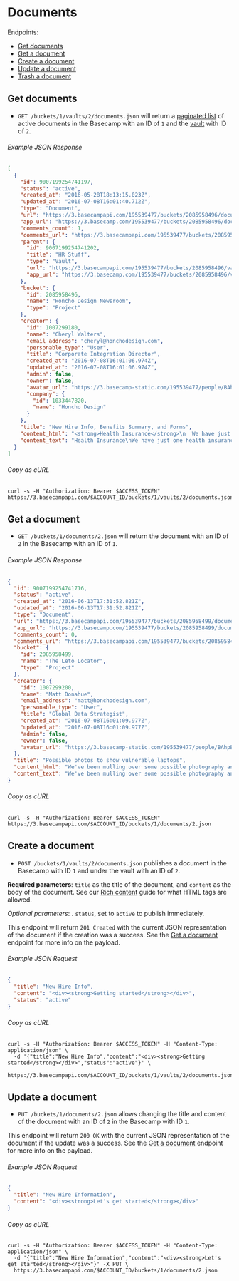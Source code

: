 Documents
=========

Endpoints:

- [Get documents](#get-documents)
- [Get a document](#get-a-document)
- [Create a document](#create-a-document)
- [Update a document](#update-a-document)
- [Trash a document][trash]

Get documents
-------------

* `GET /buckets/1/vaults/2/documents.json` will return a [paginated list][pagination] of active documents in the Basecamp with an ID of `1` and the [vault][vaults] with ID of `2`.

###### Example JSON Response
<!-- START GET /buckets/1/vaults/2/documents.json -->
```json
[
  {
    "id": 9007199254741197,
    "status": "active",
    "created_at": "2016-05-28T18:13:15.023Z",
    "updated_at": "2016-07-08T16:01:40.712Z",
    "type": "Document",
    "url": "https://3.basecampapi.com/195539477/buckets/2085958496/documents/9007199254741197.json",
    "app_url": "https://3.basecamp.com/195539477/buckets/2085958496/documents/9007199254741197",
    "comments_count": 1,
    "comments_url": "https://3.basecampapi.com/195539477/buckets/2085958496/recordings/9007199254741197/comments.json",
    "parent": {
      "id": 9007199254741202,
      "title": "HR Stuff",
      "type": "Vault",
      "url": "https://3.basecampapi.com/195539477/buckets/2085958496/vaults/9007199254741202.json",
      "app_url": "https://3.basecamp.com/195539477/buckets/2085958496/vaults/9007199254741202"
    },
    "bucket": {
      "id": 2085958496,
      "name": "Honcho Design Newsroom",
      "type": "Project"
    },
    "creator": {
      "id": 1007299180,
      "name": "Cheryl Walters",
      "email_address": "cheryl@honchodesign.com",
      "personable_type": "User",
      "title": "Corporate Integration Director",
      "created_at": "2016-07-08T16:01:06.974Z",
      "updated_at": "2016-07-08T16:01:06.974Z",
      "admin": false,
      "owner": false,
      "avatar_url": "https://3.basecamp-static.com/195539477/people/BAhpBGwqCjw=--53be062e62be2f6b22f96f4c45921c91a34e049f/avatar-64-x4",
      "company": {
        "id": 1033447820,
        "name": "Honcho Design"
      }
    },
    "title": "New Hire Info, Benefits Summary, and Forms",
    "content_html": "<strong>Health Insurance</strong>\n  We have just one health insurance policy. The company pays most of the premium, and you cover the rest. Domestic partnerships are covered, as well as marriages. Open enrollment starts in January.<br><br>\n\n  <strong>401K Retirement Plan</strong>\n  We match dollar-for-dollar up to 10% of your salary that you contribute to the plan. You are eligible to enroll in the 401K plan after your first paycheck.<br><br>\n\n  <strong>Flexible Spending Account (FSA)</strong>\n  The FSA is an account where you can set aside pre-tax money for out-of-pocket medical expenses, such as prescriptions, OTC medicine, vision care, etc.  You have to decide up front how much money you want to put in the account, and the max is $2500/year.<br><br>\n\n  <strong>Continuing Education Allowance</strong>\n  We provide you with $500 a year to take classes that help you professionally. Really, anything that helps you with your job.<br><br>\n\n  <strong>Matching Charitable Gifts</strong>\n  When you donate money to a qualified charity, we will make a matching gift to that charity on your behalf. The maximum for the year is $500 per employee.<br><br>\n\n  <strong>Paid Time Off</strong>\n  Paid time off doesn't really exist here - if you need a day (or week!) off, you just need to clear it with your team or others who would be affected by your absence. You should try to take at least 3 weeks off a year.",
    "content_text": "Health Insurance\nWe have just one health insurance policy. The company pays most of the premium, and you cover the rest. Domestic partnerships are covered, as well as marriages. Open enrollment starts in January.\n\n401K Retirement Plan\nWe match dollar-for-dollar up to 10% of your salary that you contribute to the plan. You are eligible to enroll in the 401K plan after your first paycheck.\n\nFlexible Spending Account (FSA)\nThe FSA is an account where you can set aside pre-tax money for out-of-pocket medical expenses, such as prescriptions, OTC medicine, vision care, etc.  You have to decide up front how much money you want to put in the account, and the max is $2500/year.\n\nContinuing Education Allowance\nWe provide you with $500 a year to take classes that help you professionally. Really, anything that helps you with your job.\n\nMatching Charitable Gifts\nWhen you donate money to a qualified charity, we will make a matching gift to that charity on your behalf. The maximum for the year is $500 per employee.\n\nPaid Time Off\nPaid time off doesn't really exist here - if you need a day (or week!) off, you just need to clear it with your team or others who would be affected by your absence. You should try to take at least 3 weeks off a year."
  }
]
```
<!-- END GET /buckets/1/vaults/2/documents.json -->
###### Copy as cURL

``` shell
curl -s -H "Authorization: Bearer $ACCESS_TOKEN" https://3.basecampapi.com/$ACCOUNT_ID/buckets/1/vaults/2/documents.json
```

Get a document
--------------

* `GET /buckets/1/documents/2.json` will return the document with an ID of `2` in the Basecamp with an ID of `1`.

###### Example JSON Response
<!-- START GET /buckets/1/documents/2.json -->
```json
{
  "id": 9007199254741716,
  "status": "active",
  "created_at": "2016-06-13T17:31:52.821Z",
  "updated_at": "2016-06-13T17:31:52.821Z",
  "type": "Document",
  "url": "https://3.basecampapi.com/195539477/buckets/2085958499/documents/9007199254741716.json",
  "app_url": "https://3.basecamp.com/195539477/buckets/2085958499/documents/9007199254741716",
  "comments_count": 0,
  "comments_url": "https://3.basecampapi.com/195539477/buckets/2085958499/recordings/9007199254741716/comments.json",
  "bucket": {
    "id": 2085958499,
    "name": "The Leto Locator",
    "type": "Project"
  },
  "creator": {
    "id": 1007299200,
    "name": "Matt Donahue",
    "email_address": "matt@honchodesign.com",
    "personable_type": "User",
    "title": "Global Data Strategist",
    "created_at": "2016-07-08T16:01:09.977Z",
    "updated_at": "2016-07-08T16:01:09.977Z",
    "admin": false,
    "owner": false,
    "avatar_url": "https://3.basecamp-static.com/195539477/people/BAhpBIAqCjw=--08d58be7aaefc069ae1c6bd353be2d31f4ba4220/avatar-64-x4"
  },
  "title": "Possible photos to show vulnerable laptops",
  "content_html": "We've been mulling over some possible photography and situations we want to show, particularly vulnerable laptops. Here are a few ideas, and we'll be adding to and changing this list quite a bit as it develops:<br><br>\n\n  <strong>Photography</strong><br>\n  <ol>\n    <li>Person at a coffee shop</li>\n    <li>Leaving laptop unsecured at work</li>\n    <li>Leaving laptop in hotel room out in the open, not in the safe</li>\n    <li>Animated gif of someone turning around and laptop being gone the next second</li>\n    <li>People leaving their computer in their bag and not paying attention</li>\n    <li>Security line at an airport, laptops out in the open</li>\n  </ol>",
  "content_text": "We've been mulling over some possible photography and situations we want to show, particularly vulnerable laptops. Here are a few ideas, and we'll be adding to and changing this list quite a bit as it develops:\n\nPhotography\n\n• Person at a coffee shop\n\n• Leaving laptop unsecured at work\n\n• Leaving laptop in hotel room out in the open, not in the safe\n\n• Animated gif of someone turning around and laptop being gone the next second\n\n• People leaving their computer in their bag and not paying attention\n\n• Security line at an airport, laptops out in the open"
}
```
<!-- END GET /buckets/1/documents/2.json -->

###### Copy as cURL

``` shell
curl -s -H "Authorization: Bearer $ACCESS_TOKEN" https://3.basecampapi.com/$ACCOUNT_ID/buckets/1/documents/2.json
```

Create a document
-----------------

* `POST /buckets/1/vaults/2/documents.json` publishes a document in the Basecamp with ID `1` and under the vault with an ID of `2`.

**Required parameters**: `title` as the title of the document, and `content` as the body of the document. See our [Rich content][rich] guide for what HTML tags are allowed.

_Optional parameters_: . `status`, set to `active` to publish immediately.

This endpoint will return `201 Created` with the current JSON representation of the document if the creation was a success. See the [Get a document](#get-a-document) endpoint for more info on the payload.

###### Example JSON Request

``` json
{
  "title": "New Hire Info",
  "content": "<div><strong>Getting started</strong></div>",
  "status": "active"
}
```

###### Copy as cURL

``` shell
curl -s -H "Authorization: Bearer $ACCESS_TOKEN" -H "Content-Type: application/json" \
  -d '{"title":"New Hire Info","content":"<div><strong>Getting started</strong></div>","status":"active"}' \
  https://3.basecampapi.com/$ACCOUNT_ID/buckets/1/vaults/2/documents.json
```

Update a document
-----------------

* `PUT /buckets/1/documents/2.json` allows changing the title and content of the document with an ID of `2` in the Basecamp with ID `1`.

This endpoint will return `200 OK` with the current JSON representation of the document if the update was a success. See the [Get a document](#get-a-document) endpoint for more info on the payload.

###### Example JSON Request

``` json
{
  "title": "New Hire Information",
  "content": "<div><strong>Let's get started</strong></div>"
}
```

###### Copy as cURL

``` shell
curl -s -H "Authorization: Bearer $ACCESS_TOKEN" -H "Content-Type: application/json" \
  -d '{"title":"New Hire Information","content":"<div><strong>Let's get started</strong></div>"}' -X PUT \
  https://3.basecampapi.com/$ACCOUNT_ID/buckets/1/documents/2.json
```

[pagination]: https://github.com/basecamp/bc3-api/blob/master/README.md#pagination
[trash]: https://github.com/basecamp/bc3-api/blob/master/sections/recordings.md#trash-a-recording
[vaults]: https://github.com/basecamp/bc3-api/blob/master/sections/vaults.md#vaults
[rich]: https://github.com/basecamp/bc3-api/blob/master/README.md#rich-content
